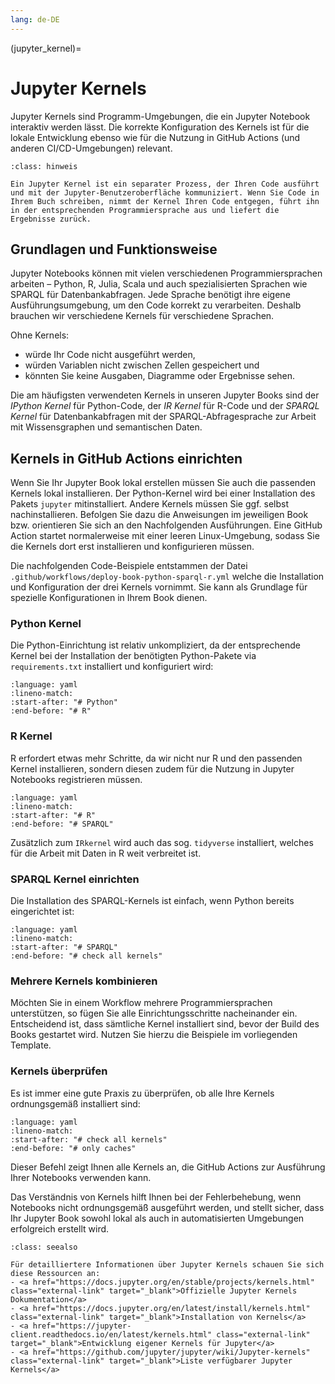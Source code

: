 ```yaml
---
lang: de-DE
---
```


(jupyter_kernel)=
# Jupyter Kernels

Jupyter Kernels sind Programm-Umgebungen, die ein Jupyter Notebook interaktiv werden lässt. Die korrekte Konfiguration des Kernels ist für die lokale Entwicklung ebenso wie für die Nutzung in GitHub Actions (und anderen CI/CD-Umgebungen) relevant.

```{admonition} Was ist ein Jupyter Kernel?
:class: hinweis

Ein Jupyter Kernel ist ein separater Prozess, der Ihren Code ausführt und mit der Jupyter-Benutzeroberfläche kommuniziert. Wenn Sie Code in Ihrem Buch schreiben, nimmt der Kernel Ihren Code entgegen, führt ihn in der entsprechenden Programmiersprache aus und liefert die Ergebnisse zurück.
```

## Grundlagen und Funktionsweise

Jupyter Notebooks können mit vielen verschiedenen Programmiersprachen arbeiten – Python, R, Julia, Scala und auch spezialisierten Sprachen wie SPARQL für Datenbankabfragen. Jede Sprache benötigt ihre eigene Ausführungsumgebung, um den Code korrekt zu verarbeiten. Deshalb brauchen wir verschiedene Kernels für verschiedene Sprachen.

Ohne Kernels:
- würde Ihr Code nicht ausgeführt werden,
- würden Variablen nicht zwischen Zellen gespeichert und
- könnten Sie keine Ausgaben, Diagramme oder Ergebnisse sehen.

Die am häufigsten verwendeten Kernels in unseren Jupyter Books sind der *IPython Kernel* für Python-Code, der *IR Kernel* für R-Code und der *SPARQL Kernel* für Datenbankabfragen mit der SPARQL-Abfragesprache zur Arbeit mit Wissensgraphen und semantischen Daten.

## Kernels in GitHub Actions einrichten

Wenn Sie Ihr Jupyter Book lokal erstellen müssen Sie auch die passenden Kernels lokal installieren. Der Python-Kernel wird bei einer Installation des Pakets `jupyter` mitinstalliert. Andere Kernels müssen Sie ggf. selbst nachinstallieren. Befolgen Sie dazu die Anweisungen im jeweiligen Book bzw. orientieren Sie sich an den Nachfolgenden Ausführungen. Eine GitHub Action startet normalerweise mit einer leeren Linux-Umgebung, sodass Sie die Kernels dort erst installieren und konfigurieren müssen.

Die nachfolgenden Code-Beispiele entstammen der Datei `.github/workflows/deploy-book-python-sparql-r.yml` welche die Installation und Konfiguration der drei Kernels vornimmt. Sie kann als Grundlage für spezielle Konfigurationen in Ihrem Book dienen.

### Python Kernel

Die Python-Einrichtung ist relativ unkompliziert, da der entsprechende Kernel bei der Installation der benötigten Python-Pakete via `requirements.txt` installiert und konfiguriert wird:

```{literalinclude} ../.github/workflows/deploy-book-python-sparql-r.yml
:language: yaml
:lineno-match:
:start-after: "# Python"
:end-before: "# R"
```

### R Kernel

R erfordert etwas mehr Schritte, da wir nicht nur R und den passenden Kernel installieren, sondern diesen zudem für die Nutzung in Jupyter Notebooks registrieren müssen.

```{literalinclude} ../.github/workflows/deploy-book-python-sparql-r.yml
:language: yaml
:lineno-match:
:start-after: "# R"
:end-before: "# SPARQL"
```

Zusätzlich zum `IRkernel` wird auch das sog. `tidyverse` installiert, welches für die Arbeit mit Daten in R weit verbreitet ist.

### SPARQL Kernel einrichten

Die Installation des SPARQL-Kernels ist einfach, wenn Python bereits eingerichtet ist:

```{literalinclude} ../.github/workflows/deploy-book-python-sparql-r.yml
:language: yaml
:lineno-match:
:start-after: "# SPARQL"
:end-before: "# check all kernels"
```

### Mehrere Kernels kombinieren

Möchten Sie in einem Workflow mehrere Programmiersprachen unterstützen, so fügen Sie alle Einrichtungsschritte nacheinander ein. Entscheidend ist, dass sämtliche Kernel installiert sind, bevor der Build des Books gestartet wird. Nutzen Sie hierzu die Beispiele im vorliegenden Template.

### Kernels überprüfen

Es ist immer eine gute Praxis zu überprüfen, ob alle Ihre Kernels ordnungsgemäß installiert sind:

```{literalinclude} ../.github/workflows/deploy-book-python-sparql-r.yml
:language: yaml
:lineno-match:
:start-after: "# check all kernels"
:end-before: "# only caches"
```

Dieser Befehl zeigt Ihnen alle Kernels an, die GitHub Actions zur Ausführung Ihrer Notebooks verwenden kann.

Das Verständnis von Kernels hilft Ihnen bei der Fehlerbehebung, wenn Notebooks nicht ordnungsgemäß ausgeführt werden, und stellt sicher, dass Ihr Jupyter Book sowohl lokal als auch in automatisierten Umgebungen erfolgreich erstellt wird.


```{admonition} Zusätzliche Materialien
:class: seealso

Für detailliertere Informationen über Jupyter Kernels schauen Sie sich diese Ressourcen an:
- <a href="https://docs.jupyter.org/en/stable/projects/kernels.html" class="external-link" target="_blank">Offizielle Jupyter Kernels Dokumentation</a> 
- <a href="https://docs.jupyter.org/en/latest/install/kernels.html" class="external-link" target="_blank">Installation von Kernels</a> 
- <a href="https://jupyter-client.readthedocs.io/en/latest/kernels.html" class="external-link" target="_blank">Entwicklung eigener Kernels für Jupyter</a> 
- <a href="https://github.com/jupyter/jupyter/wiki/Jupyter-kernels" class="external-link" target="_blank">Liste verfügbarer Jupyter Kernels</a>

```
